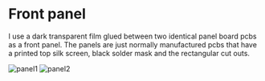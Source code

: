 # Front panel

I use a dark transparent film glued between two identical panel board pcbs as a front panel. The panels are just normally manufactured pcbs that have a printed top silk screen, black solder mask and the rectangular cut outs.

![panel1](https://github.com/user-attachments/assets/2d34e21d-bdc2-43c4-8ce1-ba891f18e7cf)
![panel2](https://github.com/user-attachments/assets/08406122-346f-4718-b05d-82c798d6a313)
